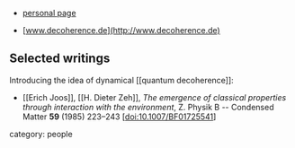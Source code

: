 
* [personal page](http://www.erichjoos.de/)

* [www.decoherence.de](http://www.decoherence.de)

## Selected writings

Introducing the idea of dynamical [[quantum decoherence]]:

* [[Erich Joos]], [[H. Dieter Zeh]], *The emergence of classical properties through interaction with the environment*, Z. Physik B -- Condensed Matter **59** (1985) 223–243 &lbrack;[doi:10.1007/BF01725541](https://doi.org/10.1007/BF01725541)&rbrack;


category: people
